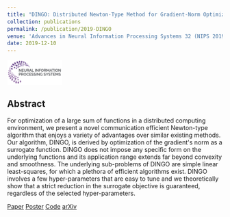 ```yaml
---
title: "DINGO: Distributed Newton-Type Method for Gradient-Norm Optimization"
collection: publications
permalink: /publication/2019-DINGO
venue: 'Advances in Neural Information Processing Systems 32 (NIPS 2019)'
date: 2019-12-10
---
```

<img src='/files/neurips-logo-new.svg' width='128' href='/'>

## Abstract
For optimization of a large sum of functions in a distributed computing environment, we present a novel communication efficient Newton-type algorithm that enjoys a variety of advantages over similar existing methods. Our algorithm, DINGO, is derived by optimization of the gradient's norm as a surrogate function. DINGO does not impose any specific form on the underlying functions and its application range extends far beyond convexity and smoothness. The underlying sub-problems of DINGO are simple linear least-squares, for which a plethora of efficient algorithms exist. DINGO involves a few hyper-parameters that are easy to tune and we theoretically show that a strict reduction in the surrogate objective is guaranteed, regardless of the selected hyper-parameters.

<a href="https://papers.nips.cc/paper/9146-dingo-distributed-newton-type-method-for-gradient-norm-optimization" class="btn">Paper</a>
<a href="/DINGO_NeurIPS_Poster.pdf" class="btn">Poster</a>
<a href="https://github.com/RixonC/DINGO" class="btn">Code</a>
<a href="https://arxiv.org/abs/1901.05134" class="btn">arXiv</a>
